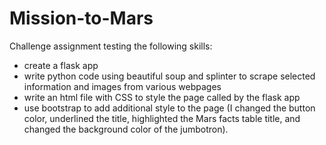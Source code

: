 # Mission-to-Mars

Challenge assignment testing the following skills:
  * create a flask app
  * write python code using beautiful soup and splinter to scrape selected information and images from various webpages
  * write an html file with CSS to style the page called by the flask app
  * use bootstrap to add additional style to the page (I changed the button color, underlined the title, highlighted the Mars facts table title, and changed the background color of the jumbotron).
